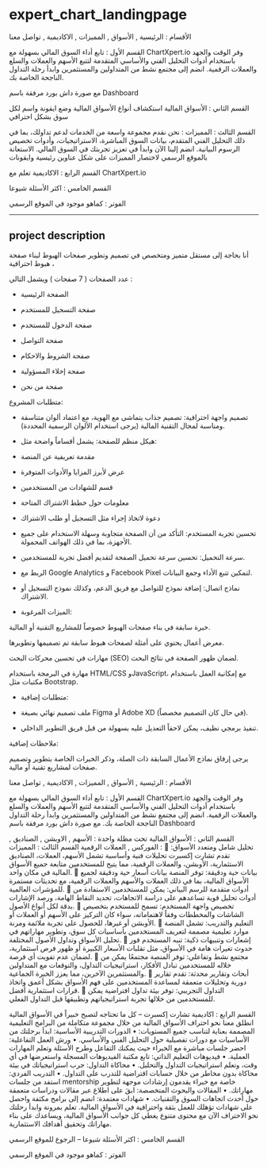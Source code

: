 # expert_chart_landingpage

الأقسام : الرئيسية , الأسواق , المميزات , الاكاديمية , تواصل معنا 

القسم الأول : 
تابع أداء السوق المالي بسهولة مع ChartXpert.io
وفر الوقت والجهد باستخدام أدوات التحليل الفني والأساسي المتقدمة لتتبع الأسهم والعملات والسلع والعملات الرقمية. انضم إلى مجتمع نشط من المتداولين والمستثمرين وابدأ رحلة التداول الناجحة الخاصة بك.
 
مع صورة داش بورد مرفقة باسم Dashboard

القسم الثاني :
الأسواق المالية
استكشاف أنواع الأسواق المالية
وضع ايقونة واسم لكل سوق بشكل احترافي 

القسم الثالث :
المميزات :
نحن نقدم مجموعة واسعة من الخدمات لدعم تداولك، بما في ذلك التحليل الفني المتقدم، بيانات السوق المباشرة، الاستراتيجيات، وأدوات تخصيص الرسوم البيانية. انضم إلينا الآن وابدأ في تعزيز تجربتك في السوق المالي.
الاستعانة بالموقع الرسمي لاختصار المميزات على شكل عناوين رئيسية وايقونات 

القسم الرابع :
الاكاديمية 
تعلم مع ChartXpert.io

القسم الخامس :
اكثر الأسئلة شيوعا

الفوتر :
كماهو موجود في الموقع الرسمي



---------------
## project description 

أنا بحاجة إلى مستقل متميز ومتخصص في تصميم وتطوير صفحات الهبوط لبناء صفحة هبوط احترافية ،

عدد الصفحات ( 7 صفحات ) ويشمل التالي :

* الصفحة الرئيسية

* صفحة التسجيل للمستخدم

* صفحة الدخول للمستخدم

* صفحة التواصل

* صفحة الشروط والاحكام

* صفحة إخلاء المسؤولية

* صفحة من نحن

متطلبات المشروع:

- تصميم واجهة احترافية: تصميم جذاب يتماشى مع الهوية، مع اعتماد ألوان متناسقة ومناسبة لمجال التقنية المالية (يرجى استخدام الألوان الرسمية المحددة).

- هيكل منظم للصفحة: يشمل أقساماً واضحة مثل:

* مقدمة تعريفية عن المنصة

* عرض لأبرز المزايا والأدوات المتوفرة

* قسم للشهادات من المستخدمين

* معلومات حول خطط الاشتراك المتاحة

* دعوة لاتخاذ إجراء مثل التسجيل أو طلب الاشتراك

- تحسين تجربة المستخدم: التأكد من أن الصفحة متجاوبة وسهلة الاستخدام على جميع الأجهزة، بما في ذلك الهواتف المحمولة.

- سرعة التحميل: تحسين سرعة تحميل الصفحة لتقديم أفضل تجربة للمستخدمين.

- الربط مع Google Analytics و Facebook Pixel لتمكين تتبع الأداء وجمع البيانات.

- نماذج اتصال: إضافة نموذج للتواصل مع فريق الدعم، وكذلك نموذج التسجيل أو الاشتراك.

- الميزات المرغوبة:

خبرة سابقة في بناء صفحات الهبوط خصوصاً للمشاريع التقنية أو المالية.

معرض أعمال يحتوي على أمثلة لصفحات هبوط سابقة تم تصميمها وتطويرها.

مهارات في تحسين محركات البحث (SEO) لضمان ظهور الصفحة في نتائج البحث.

مهارة في البرمجة باستخدام HTML/CSS وJavaScript، مع إمكانية العمل باستخدام مكتبات مثل Bootstrap.

- متطلبات إضافية:

* ملف تصميم نهائي بصيغة Figma أو Adobe XD (في حال كان التصميم مخصصاً).

* تنفيذ برمجي نظيف، يمكن لاحقاً التعديل عليه بسهولة من قبل فريق التطوير الداخلي.

ملاحظات إضافية:

يرجى إرفاق نماذج الأعمال السابقة ذات الصلة، وذكر الخبرات الخاصة بتطوير وتصميم صفحات لمشاريع تقنية أو مالية.











الأقسام : الرئيسية , الأسواق , المميزات , الاكاديمية , تواصل معنا 

القسم الأول : 
تابع أداء السوق المالي بسهولة مع ChartXpert.io
وفر الوقت والجهد باستخدام أدوات التحليل الفني والأساسي المتقدمة لتتبع الأسهم والعملات والسلع والعملات الرقمية. انضم إلى مجتمع نشط من المتداولين والمستثمرين وابدأ رحلة التداول الناجحة الخاصة بك.
مع صورة داش بورد مرفقة باسم Dashboard

القسم الثاني :
الأسواق المالية
تحت مظلة واحدة : الأسهم , الاوبشن , الصناديق , الفوركس , العملات الرقمية
القسم الثالث :
المميزات :
  تحليل شامل ومتعدد الأسواق: تقدم تشارت إكسبرت تحليلات فنية وأساسية تشمل الأسهم، العملات، الصناديق الاستثمارية، الأوبشن، والعملات الرقمية، مما يتيح للمستخدمين متابعة جميع الأسواق المالية في مكان واحد.
  بيانات حية ودقيقة: توفر المنصة بيانات أسعار حية ودقيقة لجميع الأسواق المالية، بما في ذلك العملات والأسهم والعملات الرقمية، مع تحديثات مستمرة للمؤشرات العالمية.
  أدوات متقدمة للرسم البياني: يمكن للمستخدمين الاستفادة من أدوات تحليل قوية تساعدهم على دراسة الاتجاهات، تحديد النقاط الهامة، ورصد الإشارات بدقة لكل أنواع الأصول.
  تخصيص واجهة المستخدم: تسمح للمستخدم بتخصيص الشاشات والمخططات وفقاً لاهتماماته، سواء كان التركيز على الأسهم أو العملات أو الأوبشن أو غيرها، للحصول على تجربة ملائمة ومرنة.
  التعليم والتدريب: تشمل المنصة موارد تعليمية مصممة لتعريف المستخدمين بأساسيات كل سوق، وتطوير مهاراتهم في تحليل الأسواق وتداول الأصول المختلفة.
  إشعارات وتنبيهات ذكية: تنبه المستخدم فور حدوث تغيرات هامة في الأسواق، مثل تقلبات الأسعار الكبيرة أو ظهور فرص استثمارية، لضمان عدم تفويت أي فرصة.
  مجتمع نشط وتفاعلي: توفر المنصة مجتمعًا يمكن من خلاله للمستخدمين تبادل الأفكار، استراتيجيات التداول، والتوقعات مع المتداولين والمستثمرين الآخرين، مما يعزز الخبرة الجماعية.
  أبحاث وتقارير محدثة: تقدم تقارير دورية وتحليلات متعمقة لمساعدة المستخدمين على فهم الأسواق بشكل أعمق واتخاذ قرارات استثمارية أفضل.
  التداول التجريبي: توفر بيئة تداول افتراضية يمكن للمستخدمين من خلالها تجربة استراتيجياتهم وتطبيقها قبل التداول الفعلي.

القسم الرابع :
اكاديمية تشارت إكسبرت – كل ما تحتاجه لتصبح خبيراً في الأسواق المالية
انطلق معنا نحو احتراف الأسواق المالية من خلال مجموعة متكاملة من البرامج التعليمية المصممة بعناية لتناسب جميع المستويات:
    • الدورات التدريبية الأساسية: ابدأ برحلتك من الأساسيات مع دورات تفصيلية حول التحليل الفني والأساسي.
    • ورش العمل التفاعلية: احضر جلسات مباشرة مع الخبراء حيث يمكنك التفاعل وطرح الأسئلة وتعلم المهارات العملية.
    • فيديوهات التعليم الذاتي: تابع مكتبة الفيديوهات المسجلة واستعرضها في أي وقت، وتعلم استراتيجيات التداول والتحليل.
    • محاكاة التداول: جرب استراتيجياتك في بيئة محاكاة بدون مخاطر من خلال حسابات افتراضية للتدرب على التداول.
    • التدريب الفردي: استفد من جلسات mentorship خاصة مع خبراء يقدمون إرشادات موجهة لتطوير مهاراتك.
    • المقالات والبحوث المتخصصة: ابقَ على اطلاع عبر مقالات ودراسات متعمقة حول أحدث اتجاهات السوق والتقنيات.
    • شهادات معتمدة: انضم إلى برامج مكثفة واحصل على شهادات تؤهلك للعمل بثقة واحترافية في الأسواق المالية.
تعلم بمرونة وابدأ رحلتك نحو الاحتراف الآن مع محتوى متنوع يغطي كل جوانب الأسواق المالية، ويساعدك على بناء مهاراتك وتحقيق أهدافك الاستثمارية.

القسم الخامس :
اكثر الأسئلة شيوعا – الرجوع للموقع الرسمي

الفوتر :
كماهو موجود في الموقع الرسمي